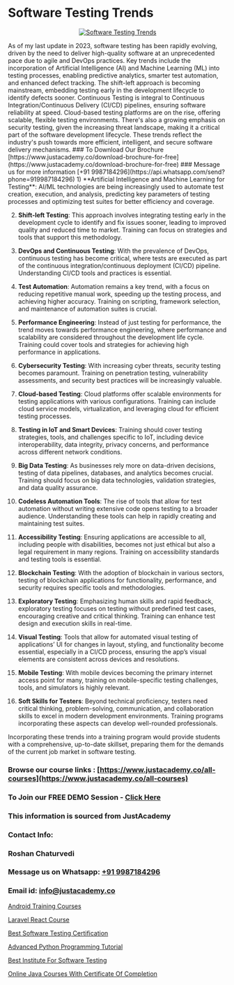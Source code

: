 # Software Testing Trends

<p align="center">
  <a href="https://justacademy.co/program-detail/software-testing">
    <img src="https://justacademy.co/storage2/program_images/1704700438.webp" alt="Software Testing Trends">
  </a>
</p>
As of my last update in 2023, software testing has been rapidly evolving, driven by the need to deliver high-quality software at an unprecedented pace due to agile and DevOps practices. Key trends include the incorporation of Artificial Intelligence (AI) and Machine Learning (ML) into testing processes, enabling predictive analytics, smarter test automation, and enhanced defect tracking. The shift-left approach is becoming mainstream, embedding testing early in the development lifecycle to identify defects sooner. Continuous Testing is integral to Continuous Integration/Continuous Delivery (CI/CD) pipelines, ensuring software reliability at speed. Cloud-based testing platforms are on the rise, offering scalable, flexible testing environments. There's also a growing emphasis on security testing, given the increasing threat landscape, making it a critical part of the software development lifecycle. These trends reflect the industry's push towards more efficient, intelligent, and secure software delivery mechanisms.
### To Download Our Brochure [https://www.justacademy.co/download-brochure-for-free](https://www.justacademy.co/download-brochure-for-free)
### Message us for more information [+91 9987184296](https://api.whatsapp.com/send?phone=919987184296)
1) **Artificial Intelligence and Machine Learning for Testing**: AI/ML technologies are being increasingly used to automate test creation, execution, and analysis, predicting key parameters of testing processes and optimizing test suites for better efficiency and coverage.

2) **Shift-left Testing**: This approach involves integrating testing early in the development cycle to identify and fix issues sooner, leading to improved quality and reduced time to market. Training can focus on strategies and tools that support this methodology.

3) **DevOps and Continuous Testing**: With the prevalence of DevOps, continuous testing has become critical, where tests are executed as part of the continuous integration/continuous deployment (CI/CD) pipeline. Understanding CI/CD tools and practices is essential.

4) **Test Automation**: Automation remains a key trend, with a focus on reducing repetitive manual work, speeding up the testing process, and achieving higher accuracy. Training on scripting, framework selection, and maintenance of automation suites is crucial.

5) **Performance Engineering**: Instead of just testing for performance, the trend moves towards performance engineering, where performance and scalability are considered throughout the development life cycle. Training could cover tools and strategies for achieving high performance in applications.

6) **Cybersecurity Testing**: With increasing cyber threats, security testing becomes paramount. Training on penetration testing, vulnerability assessments, and security best practices will be increasingly valuable.

7) **Cloud-based Testing**: Cloud platforms offer scalable environments for testing applications with various configurations. Training can include cloud service models, virtualization, and leveraging cloud for efficient testing processes.

8) **Testing in IoT and Smart Devices**: Training should cover testing strategies, tools, and challenges specific to IoT, including device interoperability, data integrity, privacy concerns, and performance across different network conditions.

9) **Big Data Testing**: As businesses rely more on data-driven decisions, testing of data pipelines, databases, and analytics becomes crucial. Training should focus on big data technologies, validation strategies, and data quality assurance.

10) **Codeless Automation Tools**: The rise of tools that allow for test automation without writing extensive code opens testing to a broader audience. Understanding these tools can help in rapidly creating and maintaining test suites.

11) **Accessibility Testing**: Ensuring applications are accessible to all, including people with disabilities, becomes not just ethical but also a legal requirement in many regions. Training on accessibility standards and testing tools is essential.

12) **Blockchain Testing**: With the adoption of blockchain in various sectors, testing of blockchain applications for functionality, performance, and security requires specific tools and methodologies.

13) **Exploratory Testing**: Emphasizing human skills and rapid feedback, exploratory testing focuses on testing without predefined test cases, encouraging creative and critical thinking. Training can enhance test design and execution skills in real-time.

14) **Visual Testing**: Tools that allow for automated visual testing of applications’ UI for changes in layout, styling, and functionality become essential, especially in a CI/CD process, ensuring the app’s visual elements are consistent across devices and resolutions.

15) **Mobile Testing**: With mobile devices becoming the primary internet access point for many, training on mobile-specific testing challenges, tools, and simulators is highly relevant.

16) **Soft Skills for Testers**: Beyond technical proficiency, testers need critical thinking, problem-solving, communication, and collaboration skills to excel in modern development environments. Training programs incorporating these aspects can develop well-rounded professionals.

Incorporating these trends into a training program would provide students with a comprehensive, up-to-date skillset, preparing them for the demands of the current job market in software testing.

### Browse our course links : [https://www.justacademy.co/all-courses](https://www.justacademy.co/all-courses) 
### To Join our FREE DEMO Session - [Click Here](https://www.justacademy.co/register-for-course-demo)


### This information is sourced from JustAcademy
### Contact Info:
### Roshan Chaturvedi
### Message us on Whatsapp: [+91 9987184296](https://api.whatsapp.com/send?phone=919987184296)
### Email id: [info@justacademy.co](mailto:info@justacademy.co)
                
[Android Training Courses](https://www.linkedin.com/pulse/android-training-courses-justacademy-mumbai-dgyuf/)

[Laravel React Course](https://www.linkedin.com/pulse/laravel-react-course-justacademy-boston-pyfee?trackingId=u4WRWXk4fiLAhjrvoZN%2Bow%3D%3D&lipi=urn%3Ali%3Apage%3Ad_flagship3_company_admin%3BJZkpBKQJT0CqKHGVOkLUTQ%3D%3D)

[Best Software Testing Certification](https://medium.com/@surajvaishnav5015/best-software-testing-certification-3a8d39b28d72)

[Advanced Python Programming Tutorial](https://medium.com/@namusn/advanced-python-programming-tutorial-a574a88f32d9)

[Best Institute For Software Testing](https://justacademyin.github.io/justacademy/best-institute-for-software-testing)

[Online Java Courses With Certificate Of Completion](https://justacademyin.github.io/justacademy/online-java-courses-with-certificate-of-completion)

